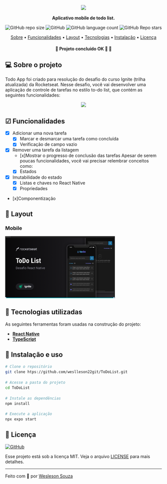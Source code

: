 <p align="center">
  <img width="20%" src="./src/assets/logo.svg" />
</p>

<p align="center">
    <strong>Aplicativo mobile de todo list.</strong>
</p>

<p align="center">
  <img alt="GitHub repo size" src="https://img.shields.io/github/repo-size/mateusabelli/ignite-todo-app">
  <img alt="GitHub" src="https://img.shields.io/github/license/mateusabelli/ignite-todo-app">
  <img alt="GitHub language count" src="https://img.shields.io/github/languages/count/mateusabelli/ignite-todo-app">
  <img alt="GitHub Repo stars" src="https://img.shields.io/github/stars/mateusabelli/ignite-todo-app?style=social">
</p>

<p align="center">
 <a href="#-sobre-o-projeto">Sobre</a> •
 <a href="#-funcionalidades">Funcionalidades</a> • 
 <a href="#-layout">Layout</a> • 
 <a href="#-tecnologias-utilizadas">Tecnologias</a> • 
 <a href="#-instalação-e-uso">Instalação</a> • 
 <a href="#-licença">Licença</a>
</p>

<h4 align="center"> 
	🚧  Projeto concluído OK 🚀 🚧
</h4>

## 💻 Sobre o projeto

Todo App foi criado para resolução do desafio do curso Ignite (trilha atualizada) da Rocketseat. Nesse desafio, você vai desenvolver uma aplicação de controle de tarefas no estilo to-do list, que contém as seguintes funcionalidades:

<p align="center">
  <img src=".github/app-preview.gif">
</p>


## ☑ Funcionalidades

- [x] Adicionar uma nova tarefa
  - [x] Marcar e desmarcar uma tarefa como concluída
  - [x] Verificação de campo vazio
- [x] Remover uma tarefa da listagem
  - [x]Mostrar o progresso de conclusão das tarefas
  Apesar de serem poucas funcionalidades, você vai precisar relembrar conceitos como:
  - [x] Estados
- [x] Imutabilidade do estado
  - [x] Listas e chaves no React Native
  - [x] Propriedades
- [x]Componentização


## 🎨 Layout

### Mobile

<p align="left">       
  <img src="https://raw.githubusercontent.com/weslleson22/Imagens-project/main/React-Native/TodoList.png" width="70%">
</p>

## 🔨 Tecnologias utilizadas

As seguintes ferramentas foram usadas na construção do projeto:

- **[React Native](https://docs.expo.dev/)**
- **[TypeScript](https://www.typescriptlang.org/)**




## 🚀 Instalação e uso

```bash
# Clone o repositório
git clone htps://github.com/weslleson22git/ToDoList.git

# Acesse a pasta do projeto
cd ToDoList

# Instale as dependências
npm install

# Execute a aplicação
npx expo start


```


## 📝 Licença

<a href="https://opensource.org/licenses/MIT">
    <img alt="GitHub" src="https://img.shields.io/github/license/mateusabelli/ignite-todo-app">
</a>

Esse projeto está sob a licença MIT. Veja o arquivo [LICENSE](./LICENSE.md) para mais detalhes.

---

Feito com 💜 por [Wesleson Souza](https://github.com/weslleson22)
